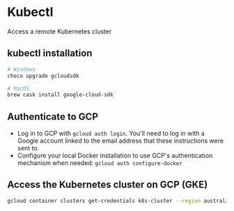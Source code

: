 # Kubectl

Access a remote Kubernetes cluster

## kubectl installation

   ```bash
   # Windows
   choco upgrade gcloudsdk

   # MacOS
   brew cask install google-cloud-sdk
   ```

## Authenticate to GCP

* Log in to GCP with `gcloud auth login`. You'll need to log in with a Google account linked to the email address that these instructions were sent to.
* Configure your local Docker installation to use GCP's authentication mechanism when needed: `gcloud auth configure-docker`

## Access the Kubernetes cluster on GCP (GKE)

```bash
gcloud container clusters get-credentials k8s-cluster --region australia-southeast1 --project rotc-22-04
```
